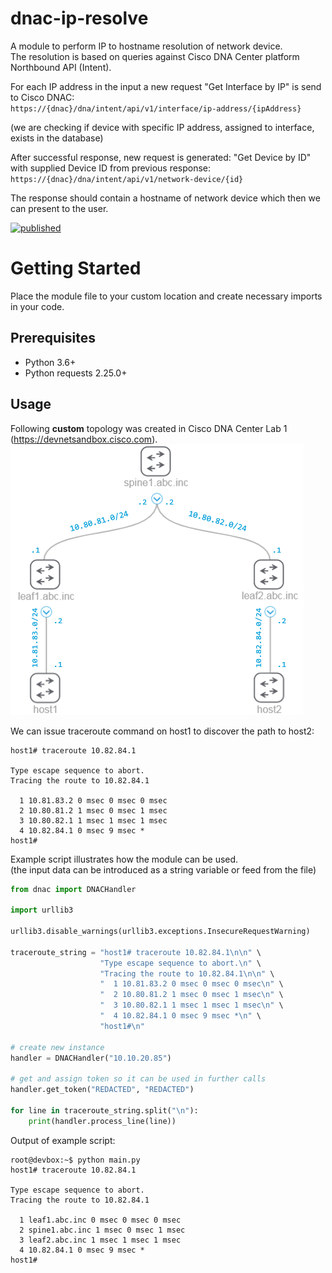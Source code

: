 # dnac-ip-resolve
A module to perform IP to hostname resolution of network device.\
The resolution is based on queries against Cisco DNA Center platform Northbound API (Intent).

For each IP address in the input a new request "Get Interface by IP" is send to Cisco DNAC:\
`https://{dnac}/dna/intent/api/v1/interface/ip-address/{ipAddress}`

(we are checking if device with specific IP address, assigned to interface, exists in the database)

After successful response, new request is generated: "Get Device by ID" with supplied Device ID from previous response:\
`https://{dnac}/dna/intent/api/v1/network-device/{id}`

The response should contain a hostname of network device which then we can present to the user.

[![published](https://static.production.devnetcloud.com/codeexchange/assets/images/devnet-published.svg)](https://developer.cisco.com/codeexchange/github/repo/matozga/dnac-ip-resolve)
# Getting Started
Place the module file to your custom location and create necessary imports in your code.

## Prerequisites
- Python 3.6+
- Python requests 2.25.0+

## Usage
Following **custom** topology was created in Cisco DNA Center Lab 1 (https://devnetsandbox.cisco.com). \
![alt text](images/topology.png "topology")

We can issue traceroute command on host1 to discover the path to host2:

```
host1# traceroute 10.82.84.1

Type escape sequence to abort.
Tracing the route to 10.82.84.1

  1 10.81.83.2 0 msec 0 msec 0 msec
  2 10.80.81.2 1 msec 0 msec 1 msec
  3 10.80.82.1 1 msec 1 msec 1 msec
  4 10.82.84.1 0 msec 9 msec *
host1#   
```

Example script illustrates how the module can be used.\
(the input data can be introduced as a string variable or feed from the file)

```python
from dnac import DNACHandler

import urllib3

urllib3.disable_warnings(urllib3.exceptions.InsecureRequestWarning)

traceroute_string = "host1# traceroute 10.82.84.1\n\n" \
                    "Type escape sequence to abort.\n" \
                    "Tracing the route to 10.82.84.1\n\n" \
                    "  1 10.81.83.2 0 msec 0 msec 0 msec\n" \
                    "  2 10.80.81.2 1 msec 0 msec 1 msec\n" \
                    "  3 10.80.82.1 1 msec 1 msec 1 msec\n" \
                    "  4 10.82.84.1 0 msec 9 msec *\n" \
                    "host1#\n"   

# create new instance
handler = DNACHandler("10.10.20.85")

# get and assign token so it can be used in further calls
handler.get_token("REDACTED", "REDACTED")

for line in traceroute_string.split("\n"):
    print(handler.process_line(line))
```

Output of example script:
```
root@devbox:~$ python main.py
host1# traceroute 10.82.84.1

Type escape sequence to abort.
Tracing the route to 10.82.84.1

  1 leaf1.abc.inc 0 msec 0 msec 0 msec
  2 spine1.abc.inc 1 msec 0 msec 1 msec
  3 leaf2.abc.inc 1 msec 1 msec 1 msec
  4 10.82.84.1 0 msec 9 msec *
host1#

```
